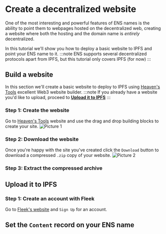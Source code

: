 # Create a decentralized website
One of the most interesting and powerful features of ENS names is the ability to point them to webpages hosted on the decentralized web, creating a website where both the hosting and the domain name is *entirely* decentralized.

In this tutorial we'll show you how to deploy a basic website to IPFS and point your ENS name to it.
:::note
ENS supports several decentralized protocols apart from IPFS, but this tutorial only covers IPFS (for now)
:::

## Build a website
In this section we'll create a basic website to deploy to IPFS using [Heaven's Tools](https://heavens.tools) excellent Web3 website builder.
:::note
If you already have a website you'd like to upload, proceed to [**Upload it to IPFS**](#upload-it-to-ipfs)
:::

### Step 1: Create the website
Go to [Heaven's Tools](https://heavens.tools) website and use the drag and drop building blocks to create your site.
![Picture 1](/img/tutorials/decentralized_website_1.png)

### Step 2: Download the website
Once you're happy with the site you've created click the `Download` button to download a compressed `.zip` copy of your website. 
![Picture 2](/img/tutorials/decentralized_website_2.png)

### Step 3: Extract the compressed archive


## Upload it to IPFS

### Step 1: Create an account with Fleek
Go to [Fleek's website](https://fleek.co) and `Sign Up` for an account.

## Set the `Content` record on your ENS name

